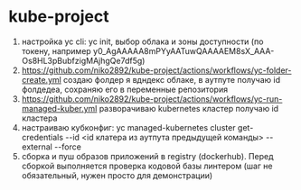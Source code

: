 # kube-project
1) настройка yc cli: yc init, выбор облака и зоны доступности (по токену, например y0_AgAAAAA8mPYyAATuwQAAAAEM8sX_AAA-Os8HL3pBubfzigMAjhgQe7df5g)
2) https://github.com/niko2892/kube-project/actions/workflows/yc-folder-create.yml создаю фолдер я вдндекс облаке, в аутпуте получаю id фолдедеа, сохраняю его в переменные репозитория
3) https://github.com/niko2892/kube-project/actions/workflows/yc-run-managed-kuber.yml разворачиваю kubernetes кластер получаю id кластера
4) настраиваю кубконфиг: yc managed-kubernetes cluster get-credentials --id <id клатера из аутпута предыдущей команды> --external --force
5) сборка и пуш образов приложений в registry (dockerhub). Перед сборкой выполняется проверка кодовой базы линтером (шаг не обязательный, нужен просто для демонстрации)
